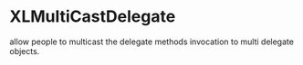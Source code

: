 XLMultiCastDelegate
===================

allow people to multicast the delegate methods invocation to multi delegate objects.
